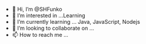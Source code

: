 - 👋 Hi, I’m @SHFunko
- 👀 I’m interested in ...Learning
- 🌱 I’m currently learning ... Java, JavaScript, Nodejs
- 💞️ I’m looking to collaborate on ...
- 📫 How to reach me ...

<!---
SHFunko/SHFunko is a ✨ special ✨ repository because its `README.md` (this file) appears on your GitHub profile.
You can click the Preview link to take a look at your changes.
--->
